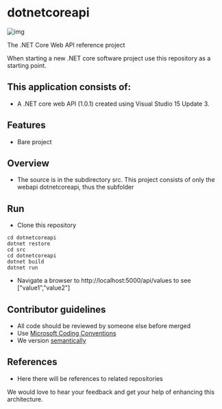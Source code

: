 # dotnetcoreapi

![img](http://ec2-35-164-228-65.us-west-2.compute.amazonaws.com:8080/job/dotnetcoreapi_ci/5//badge/icon)

The .NET Core Web API reference project

When starting a new .NET core software project use this repository as a starting point.

## This application consists of:

*   A .NET core web API (1.0.1) created using Visual Studio 15 Update 3.

## Features

*   Bare project

## Overview
* The source is in the subdirectory src. This project consists of only the webapi dotnetcoreapi, thus the subfolder

## Run 

*   Clone this repository
```
cd dotnetcoreapi
dotnet restore
cd src
cd dotnetcoreapi
dotnet build
dotnet run
```
*   Navigate a browser to http://localhost:5000/api/values to see ["value1","value2"]

## Contributor guidelines
* All code should be reviewed by someone else before merged
* Use [Microsoft Coding Conventions](https://msdn.microsoft.com/en-us/library/ff926074.aspx)
* We version [semantically](http://semver.org/)

## References
* Here there will be references to related repositories

We would love to hear your feedback and get your help of enhancing this architecture. 

## 
